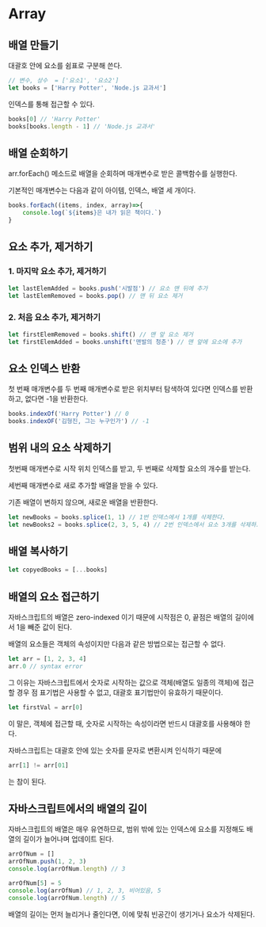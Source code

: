 # Array

## 배열 만들기

대괄호 안에 요소를 쉼표로 구분해 쓴다.

```jsx
// 변수, 상수  = ['요소1', '요소2']
let books = ['Harry Potter', 'Node.js 교과서']
```

인덱스를 통해 접근할 수 있다. 

```jsx
books[0] // 'Harry Potter'
books[books.length - 1] // 'Node.js 교과서'
```

## 배열 순회하기

arr.forEach() 메소드로 배열을 순회하며 매개변수로 받은 콜백함수를 실행한다. 

기본적인 매개변수는 다음과 같이 아이템, 인덱스, 배열 세 개이다. 

```jsx
books.forEach((items, index, array)=>{
	console.log(`${items}은 내가 읽은 책이다.`)
}

```

## 요소 추가, 제거하기

### 1. 마지막 요소 추가, 제거하기

```jsx
let lastElemAdded = books.push('시발점') // 요소 맨 뒤에 추가
let lastElemRemoved = books.pop() // 맨 뒤 요소 제거
```

### 2. 처음 요소 추가, 제거하기

```jsx
let firstElemRemoved = books.shift() // 맨 앞 요소 제거
let firstElemAdded = books.unshift('맨발의 청춘') // 맨 앞에 요소에 추가
```

## 요소 인덱스 반환

첫 번째 매개변수를 두 번째 매개변수로 받은 위치부터 탐색하여 있다면 인덱스를 반환하고, 없다면 -1을 반환한다. 

```jsx
books.indexOf('Harry Potter') // 0
books.indexOF('김형진, 그는 누구인가') // -1
```

## 범위 내의 요소 삭제하기

첫번째 매개변수로 시작 위치 인덱스를 받고, 두 번째로 삭제할 요소의 개수를 받는다.

세번째 매개변수로 새로 추가할 배열을 받을 수 있다.

기존 배열이 변하지 않으며, 새로운 배열을 반환한다.

```jsx
let newBooks = books.splice(1, 1) // 1번 인덱스에서 1개를 삭제한다.
let newBooks2 = books.splice(2, 3, 5, 4) // 2번 인덱스에서 요소 3개를 삭제하고 5, 4를 추가한다.
```

## 배열 복사하기

```jsx
let copyedBooks = [...books]
```

## 배열의 요소 접근하기

자바스크립트의 배열은 zero-indexed 이기 때문에 시작점은 0, 끝점은 배열의 길이에서 1을 빼준 값이 된다. 

배열의 요소들은 객체의 속성이지만 다음과 같은 방법으로는 접근할 수 없다. 

```jsx
let arr = [1, 2, 3, 4]
arr.0 // syntax error
```

그 이유는 자바스크립트에서 숫자로 시작하는 값으로 객체(배열도 일종의 객체)에 접근할 경우 점 표기법은 사용할 수 없고, 대괄호 표기법만이 유효하기 때문이다.

```jsx
let firstVal = arr[0] 
```

이 말은, 객체에 접근할 때, 숫자로 시작하는 속성이라면 반드시 대괄호를 사용해야 한다. 

자바스크립트는 대괄호 안에 있는 숫자를 문자로 변환시켜 인식하기 때문에

```jsx
arr[1] != arr[01]
```

는 참이 된다. 

## 자바스크립트에서의 배열의 길이

자바스크립트의 배열은 매우 유연하므로, 범위 밖에 있는 인덱스에 요소를 지정해도 배열의 길이가 늘어나며 업데이트 된다.

```jsx
arrOfNum = []
arrOfNum.push(1, 2, 3)
console.log(arrOfNum.length) // 3

arrOfNum[5] = 5
console.log(arrOfNum) // 1, 2, 3, 비어있음, 5
console.log(arrOfNum.length) // 5
```

배열의 길이는 먼저 늘리거나 줄인다면, 이에 맞춰 빈공간이 생기거나 요소가 삭제된다.

